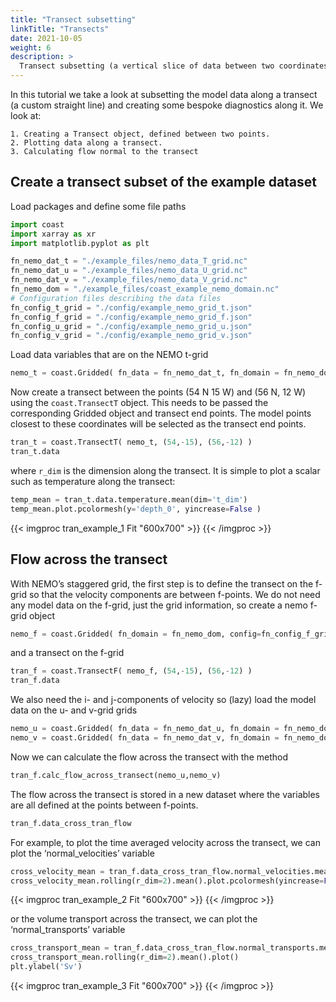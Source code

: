 ```yaml
---
title: "Transect subsetting"
linkTitle: "Transects"
date: 2021-10-05
weight: 6
description: >
  Transect subsetting (a vertical slice of data between two coordinates)
---
```

In this tutorial we take a look at subsetting the model data along a transect (a custom straight line) and creating some bespoke diagnostics along it. We look at:

    1. Creating a Transect object, defined between two points.
    2. Plotting data along a transect.
    3. Calculating flow normal to the transect

## Create a transect subset of the example dataset

Load packages and define some file paths


```python
import coast
import xarray as xr
import matplotlib.pyplot as plt

fn_nemo_dat_t = "./example_files/nemo_data_T_grid.nc"
fn_nemo_dat_u = "./example_files/nemo_data_U_grid.nc"
fn_nemo_dat_v = "./example_files/nemo_data_V_grid.nc"
fn_nemo_dom = "./example_files/coast_example_nemo_domain.nc"
# Configuration files describing the data files
fn_config_t_grid = "./config/example_nemo_grid_t.json"
fn_config_f_grid = "./config/example_nemo_grid_f.json"
fn_config_u_grid = "./config/example_nemo_grid_u.json"
fn_config_v_grid = "./config/example_nemo_grid_v.json"
```

Load data variables that are on the NEMO t-grid


```python
nemo_t = coast.Gridded( fn_data = fn_nemo_dat_t, fn_domain = fn_nemo_dom, config=fn_config_t_grid )
```

Now create a transect between the points (54 N 15 W) and (56 N, 12 W) using the `coast.TransectT` object. This needs to be passed the corresponding Gridded object and transect end points. The model points closest to these coordinates will be selected as the transect end points.


```python
tran_t = coast.TransectT( nemo_t, (54,-15), (56,-12) )
tran_t.data
```

where `r_dim` is the dimension along the transect. It is simple to plot a scalar such as temperature along the transect:


```python
temp_mean = tran_t.data.temperature.mean(dim='t_dim')
temp_mean.plot.pcolormesh(y='depth_0', yincrease=False )
```

{{< imgproc tran_example_1 Fit "600x700" >}}
{{< /imgproc >}}


## Flow across the transect
With NEMO’s staggered grid, the first step is to define the transect on the f-grid so that the velocity components are between f-points. We do not need any model data on the f-grid, just the grid information, so create a nemo f-grid object


```python
nemo_f = coast.Gridded( fn_domain = fn_nemo_dom, config=fn_config_f_grid )
```

and a transect on the f-grid


```python
tran_f = coast.TransectF( nemo_f, (54,-15), (56,-12) )
tran_f.data
```

We also need the i- and j-components of velocity so (lazy) load the model data on the u- and v-grid grids


```python
nemo_u = coast.Gridded( fn_data = fn_nemo_dat_u, fn_domain = fn_nemo_dom, config=fn_config_u_grid )
nemo_v = coast.Gridded( fn_data = fn_nemo_dat_v, fn_domain = fn_nemo_dom, config=fn_config_v_grid )
```

Now we can calculate the flow across the transect with the method


```python
tran_f.calc_flow_across_transect(nemo_u,nemo_v)
```

The flow across the transect is stored in a new dataset where the variables are all defined at the points between f-points.


```python
tran_f.data_cross_tran_flow
```

For example, to plot the time averaged velocity across the transect, we can plot the ‘normal_velocities’ variable


```python
cross_velocity_mean = tran_f.data_cross_tran_flow.normal_velocities.mean(dim='t_dim')
cross_velocity_mean.rolling(r_dim=2).mean().plot.pcolormesh(yincrease=False,y='depth_0',cbar_kwargs={'label': 'm/s'})
```
{{< imgproc tran_example_2 Fit "600x700" >}}
{{< /imgproc >}}

or the volume transport across the transect, we can plot the ‘normal_transports’ variable


```python
cross_transport_mean = tran_f.data_cross_tran_flow.normal_transports.mean(dim='t_dim')
cross_transport_mean.rolling(r_dim=2).mean().plot()
plt.ylabel('Sv')
```
{{< imgproc tran_example_3 Fit "600x700" >}}
{{< /imgproc >}}

